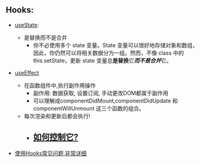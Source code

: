 ## Hooks:
- [useState](https://zh-hans.reactjs.org/docs/hooks-state.html):
  - 是替换而不是合并
    - 你不必使用多个 state 变量。State 变量可以很好地存储对象和数组，因此，你仍然可以将相关数据分为一组。然而，不像 class 中的 this.setState，更新 state 变量总**是替换**它***而不是合并***它。
- [useEffect](https://zh-hans.reactjs.org/docs/hooks-effect.html)
  - 在函数组件中,执行副作用操作
    - 副作用: 数据获取, 设置订阅, 手动更改DOM都属于副作用
    - 可以理解成componentDidMount,componentDidUpdate 和 componentWillUnmount 这三个函数的组合。
  - 每次渲染和更新后都会执行!
    - [如何控制它?](https://zh-hans.reactjs.org/docs/hooks-effect.html#tip-optimizing-performance-by-skipping-effects)
      - 

- [使用Hooks常见问题,非常详细](https://zh-hans.reactjs.org/docs/hooks-faq.html#should-i-use-one-or-many-state-variables)